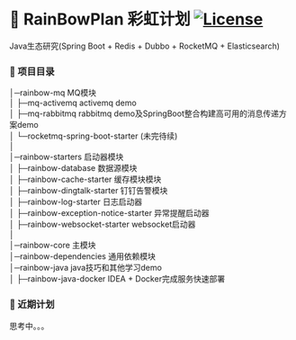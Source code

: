 #  🌈 RainBowPlan 彩虹计划 [![License](http://img.shields.io/:license-apache-brightgreen.svg)](http://www.apache.org/licenses/LICENSE-2.0.html)
Java生态研究(Spring Boot + Redis + Dubbo + RocketMQ + Elasticsearch)

### 🌱 项目目录

   │─rainbow-mq MQ模块  
   │ ├─mq-activemq  activemq demo  
   │ ├─mq-rabbitmq  rabbitmq demo及SpringBoot整合构建高可用的消息传递方案demo  
   │ └─rocketmq-spring-boot-starter (未完待续)  
   │      
   │─rainbow-starters 启动器模块  
   │ ├─rainbow-database 数据源模块    
   │ ├─rainbow-cache-starter 缓存模块模块    
   │ ├─rainbow-dingtalk-starter 钉钉告警模块      
   │ ├─rainbow-log-starter 日志启动器    
   │ ├─rainbow-exception-notice-starter 异常提醒启动器      
   │ ├─rainbow-websocket-starter websocket启动器       
   │      
   │─rainbow-core 主模块  
   │─rainbow-dependencies 通用依赖模块  
   │─rainbow-java java技巧和其他学习demo   
   │ ├─rainbow-java-docker  IDEA + Docker完成服务快速部署
   
### 🎯 近期计划
 
思考中。。。